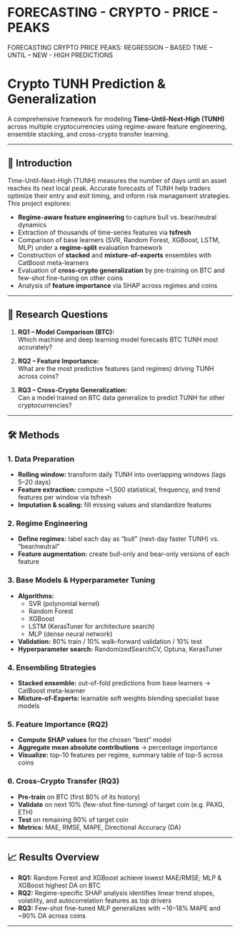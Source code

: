 # FORECASTING - CRYPTO - PRICE - PEAKS
FORECASTING CRYPTO PRICE  PEAKS:  REGRESSION – BASED  TIME – UNTIL – NEW - HIGH  PREDICTIONS

# Crypto TUNH Prediction & Generalization

A comprehensive framework for modeling **Time-Until-Next-High (TUNH)** across multiple cryptocurrencies using regime-aware feature engineering, ensemble stacking, and cross-crypto transfer learning.

---

## 📖 Introduction

Time-Until-Next-High (TUNH) measures the number of days until an asset reaches its next local peak. Accurate forecasts of TUNH help traders optimize their entry and exit timing, and inform risk management strategies. This project explores:

- **Regime-aware feature engineering** to capture bull vs. bear/neutral dynamics  
- Extraction of thousands of time-series features via **tsfresh**  
- Comparison of base learners (SVR, Random Forest, XGBoost, LSTM, MLP) under a **regime-split** evaluation framework  
- Construction of **stacked** and **mixture-of-experts** ensembles with CatBoost meta-learners  
- Evaluation of **cross-crypto generalization** by pre-training on BTC and few-shot fine-tuning on other coins  
- Analysis of **feature importance** via SHAP across regimes and coins  

---

## 🎯 Research Questions

1. **RQ1 – Model Comparison (BTC):**  
   Which machine and deep learning model forecasts BTC TUNH most accurately?

2. **RQ2 – Feature Importance:**  
   What are the most predictive features (and regimes) driving TUNH across coins?

3. **RQ3 – Cross-Crypto Generalization:**  
   Can a model trained on BTC data generalize to predict TUNH for other cryptocurrencies?

---

## 🛠️ Methods

### 1. Data Preparation  
- **Rolling window:** transform daily TUNH into overlapping windows (lags 5–20 days)  
- **Feature extraction:** compute ~1,500 statistical, frequency, and trend features per window via tsfresh  
- **Imputation & scaling:** fill missing values and standardize features  

### 2. Regime Engineering  
- **Define regimes:** label each day as “bull” (next-day faster TUNH) vs. “bear/neutral”  
- **Feature augmentation:** create bull-only and bear-only versions of each feature  

### 3. Base Models & Hyperparameter Tuning  
- **Algorithms:**  
  - SVR (polynomial kernel)  
  - Random Forest  
  - XGBoost  
  - LSTM (KerasTuner for architecture search)  
  - MLP (dense neural network)  
- **Validation:** 80% train / 10% walk-forward validation / 10% test  
- **Hyperparameter search:** RandomizedSearchCV, Optuna, KerasTuner  

### 4. Ensembling Strategies  
- **Stacked ensemble:** out-of-fold predictions from base learners → CatBoost meta-learner  
- **Mixture-of-Experts:** learnable soft weights blending specialist base models  

### 5. Feature Importance (RQ2)  
- **Compute SHAP values** for the chosen “best” model  
- **Aggregate mean absolute contributions** → percentage importance  
- **Visualize:** top-10 features per regime, summary table of top-5 across coins  

### 6. Cross-Crypto Transfer (RQ3)  
- **Pre-train** on BTC (first 80% of its history)  
- **Validate** on next 10% (few-shot fine-tuning) of target coin (e.g. PAXG, ETH)  
- **Test** on remaining 90% of target coin  
- **Metrics:** MAE, RMSE, MAPE, Directional Accuracy (DA)  

---

## 📈 Results Overview

- **RQ1:** Random Forest and XGBoost achieve lowest MAE/RMSE; MLP & XGBoost highest DA on BTC  
- **RQ2:** Regime-specific SHAP analysis identifies linear trend slopes, volatility, and autocorrelation features as top drivers  
- **RQ3:** Few-shot fine-tuned MLP generalizes with ~16–18% MAPE and ~90% DA across coins  

---
